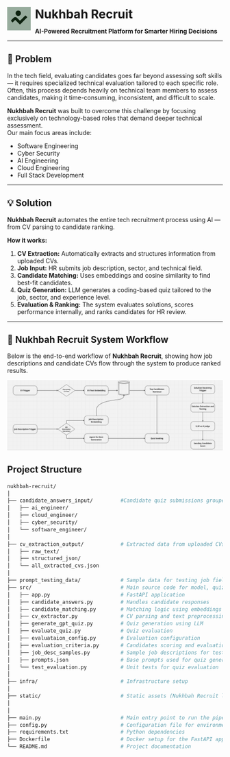 <p align="left">
  <img src="./src/static/nukhbah.jpg" alt="Nukhbah Recruit Logo" width="55" style="float:left; margin-right:10px;"/>
  <h1 style="display:inline;">Nukhbah Recruit</h1>
</p>


**AI-Powered Recruitment Platform for Smarter Hiring Decisions**

---

## 🚩 Problem  

In the tech field, evaluating candidates goes far beyond assessing soft skills — it requires specialized technical evaluation tailored to each specific role.  
Often, this process depends heavily on technical team members to assess candidates, making it time-consuming, inconsistent, and difficult to scale.  

**Nukhbah Recruit** was built to overcome this challenge by focusing exclusively on technology-based roles that demand deeper technical assessment.  
Our main focus areas include:  
- Software Engineering  
- Cyber Security  
- AI Engineering  
- Cloud Engineering  
- Full Stack Development  

---

## 💡 Solution  

**Nukhbah Recruit** automates the entire tech recruitment process using AI — from CV parsing to candidate ranking.  

**How it works:**  
1. **CV Extraction:** Automatically extracts and structures information from uploaded CVs.  
2. **Job Input:** HR submits job description, sector, and technical field.  
3. **Candidate Matching:** Uses embeddings and cosine similarity to find best-fit candidates.  
4. **Quiz Generation:** LLM generates a coding-based quiz tailored to the job, sector, and experience level.  
5. **Evaluation & Ranking:** The system evaluates solutions, scores performance internally, and ranks candidates for HR review.  

---

## 🧩 Nukhbah Recruit System Workflow  

Below is the end-to-end workflow of **Nukhbah Recruit**, showing how job descriptions and candidate CVs flow through the system to produce ranked results.

<p align="left">
  <img src="./src/static/nukhbah_system_workflow.png" alt="Nukhbah Recruit System Workflow" width="650"/>
</p>


## Project Structure 

```bash
nukhbah-recruit/
│
├── candidate_answers_input/         #Candidate quiz submissions grouped by job field
│   ├── ai_engineer/
│   ├── cloud_engineer/
│   ├── cyber_security/
│   └── software_engineer/
│
├── cv_extraction_output/            # Extracted data from uploaded CVs
│   ├── raw_text/
│   ├── structured_json/
│   └── all_extracted_cvs.json
│
├── prompt_testing_data/             # Sample data for testing job fields that require data input
├── src/                             # Main source code for model, quiz, and evaluation
│   ├── app.py                       # FastAPI application
│   ├── candidate_answers.py         # Handles candidate responses
│   ├── candidate_matching.py        # Matching logic using embeddings
│   ├── cv_extractor.py              # CV parsing and text preprocessing
│   ├── generate_gpt_quiz.py         # Quiz generation using LLM
│   ├── evaluate_quiz.py             # Quiz evaluation
│   ├── evaluataion_config.py        # Evaluation configuration
│   ├── evaluation_criteria.py       # Candidates scoring and evaluation criteria
│   ├── job_desc_samples.py          # Sample job descriptions for testing
│   ├── prompts.json                 # Base prompts used for quiz generation
│   └── test_evaluation.py           # Unit tests for quiz evaluation
│
├── infra/                           # Infrastructure setup
│
├── static/                          # Static assets (Nukhbah Recruit logo, Workflow diagram)
│
│
├── main.py                          # Main entry point to run the pipeline
├── config.py                        # Configuration file for environment variables
├── requirements.txt                 # Python dependencies
├── Dockerfile                       # Docker setup for the FastAPI app
└── README.md                        # Project documentation
